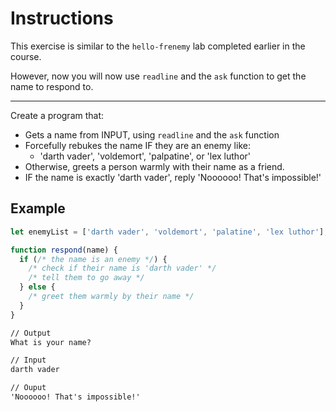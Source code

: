 # Instructions

This exercise is similar to the `hello-frenemy` lab completed earlier in the course. 

However, now you will now use `readline` and the `ask` function to get the name to respond to.

---

Create a program that:

* Gets a name from INPUT, using `readline` and the `ask` function
* Forcefully rebukes the name IF they are an enemy like:
  * 'darth vader', 'voldemort', 'palpatine', or 'lex luthor'
* Otherwise, greets a person warmly with their name as a friend.
* IF the name is exactly 'darth vader', reply 'Noooooo! That's impossible!'

## Example

```js
let enemyList = ['darth vader', 'voldemort', 'palatine', 'lex luthor'];

function respond(name) {
  if (/* the name is an enemy */) {
    /* check if their name is 'darth vader' */
    /* tell them to go away */
  } else {
    /* greet them warmly by their name */
  }
}
```

```txt
// Output
What is your name?

// Input
darth vader

// Ouput
'Noooooo! That's impossible!'
```